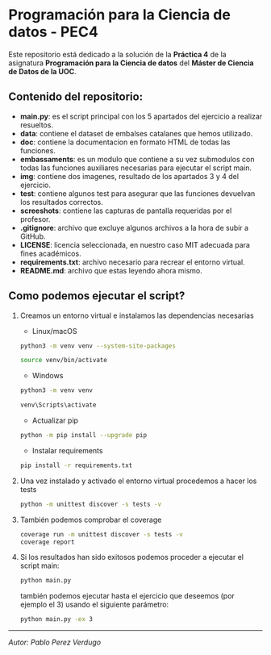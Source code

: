 # Programación para la Ciencia de datos - PEC4

 Este repositorio está dedicado a la solución de la **Práctica 4** de la asignatura **Programación para la Ciencia de datos** del **Máster de Ciencia de Datos de la UOC**.
 
## Contenido del repositorio:
- **main.py**: es el script principal con los 5 apartados del ejercicio a realizar resueltos.
- **data**: contiene el dataset de embalses catalanes que hemos utilizado.
- **doc**: contiene la documentacion en formato HTML de todas las funciones.
- **embassaments**: es un modulo que contiene a su vez submodulos con todas las funciones auxiliares necesarias para ejecutar el script main.
- **img**: contiene dos imagenes, resultado de los apartados 3 y 4 del ejercicio.
- **test**: contiene algunos test para asegurar que las funciones devuelvan los resultados correctos.
- **screeshots**: contiene las capturas de pantalla requeridas por el profesor.
- **.gitignore**: archivo que excluye algunos archivos a la hora de subir a GitHub.
- **LICENSE**: licencia seleccionada, en nuestro caso MIT adecuada para fines académicos.
- **requirements.txt**: archivo necesario para recrear el entorno virtual.
- **README.md**: archivo que estas leyendo ahora mismo.


## Como podemos ejecutar el script?

1. Creamos un entorno virtual e instalamos las dependencias necesarias

   - Linux/macOS
    ```bash
    python3 -m venv venv --system-site-packages

    source venv/bin/activate
    ```

   - Windows
    ```cmd
    python3 -m venv venv

    venv\Scripts\activate
    ```

   - Actualizar pip
    ```bash
    python -m pip install --upgrade pip
    ```
    - Instalar requirements
    ```bash
    pip install -r requirements.txt
    ```

2. Una vez instalado y activado el entorno virtual procedemos a hacer los tests
    ```bash
    python -m unittest discover -s tests -v
    ```

3. También podemos comprobar el coverage
    ```bash
    coverage run -m unittest discover -s tests -v
    coverage report
    ```

4. Si los resultados han sido exitosos podemos proceder a ejecutar el script main:
    ```bash
    python main.py
    ```
    también podemos ejecutar hasta el ejercicio que deseemos (por ejemplo el 3) usando el siguiente parámetro:
    ```bash
    python main.py -ex 3
    ```

---

*Autor: Pablo Perez Verdugo*
